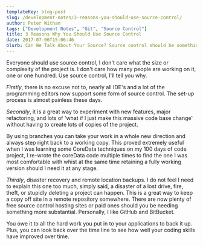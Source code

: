 ```yaml
---
templateKey: blog-post
slug: /development-notes/3-reasons-you-should-use-source-control/
author: Peter Witham
tags: ["Development Notes", "Git", "Source Control"]
title: 3 Reasons Why You Should Use Source Control
date: 2017-07-06T15:06:46
blurb: Can We Talk About Your Source? Source control should be something everyone has a plan for, let me explain.
---
```


Everyone should use source control, I don't care what the size or complexity of the project is. I don't care how many people are working on it, one or one hundred. Use source control, I'll tell you why.

*Firstly*, there is no excuse not to, nearly all IDE's and a lot of the programming editors now support some form of source control. The set-up process is almost painless these days.

*Secondly*, it is a great way to experiment with new features, major refactoring, and lots of 'what if I just make this massive code base change' without having to create lots of copies of the project.

By using branches you can take your work in a whole new direction and always step right back to a working copy. This proved extremely useful when I was learning some CoreData techniques on my 100 days of code project, I re-wrote the coreData code multiple times to find the one I was most comfortable with whist at the same time retaining a fully working version should I need it at any stage.

*Thirdly*, disaster recovery and remote location backups. I do not feel I need to explain this one too much, simply said, a disaster of a lost drive, fire, theft, or stupidly deleting a project can happen. This is a great way to keep a copy off site in a remote repository somewhere. There are now plenty of free source control hosting sites or paid ones should you be needing something more substantial. Personally, I like GitHub and BitBucket.

You owe it to all the hard work you put in to your applications to back it up. Plus, you can look back over the time line to see how well your coding skills have improved over time.
